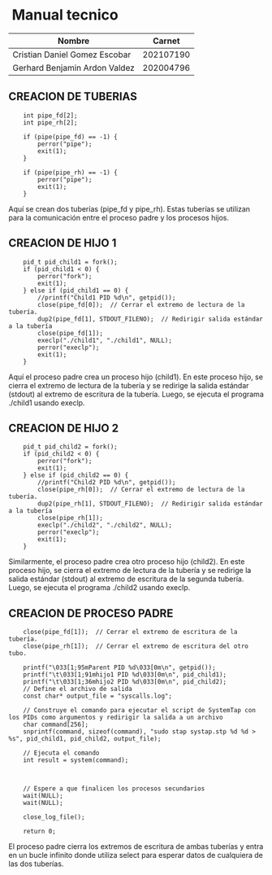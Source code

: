 # ‎ ‎ ‎ ‎ ‎ ‎ ‎ ‎ ‎ ‎ ‎ ‎ ‎ ‎ ‎ ‎ ‎ ‎ ‎ ‎ ‎ ‎‎ ‎ ‎ ‎ ‎ ‎ ‎ ‎ ‎ ‎ ‎ ‎ ‎ ‎‎ ‎ ‎ ‎ ‎ ‎ ‎ ‎ ‎ ‎ ‎ ‎ ‎ ‎ Manual tecnico
|Nombre  | Carnet | 
|------------- | -------------|
| Cristian Daniel Gomez Escobar |202107190 |
| Gerhard Benjamin Ardon Valdez  |202004796 |
## CREACION DE TUBERIAS
```
    int pipe_fd[2];
    int pipe_rh[2];

    if (pipe(pipe_fd) == -1) {
        perror("pipe");
        exit(1);
    }

    if (pipe(pipe_rh) == -1) {
        perror("pipe");
        exit(1);
    }

```
Aquí se crean dos tuberías (pipe_fd y pipe_rh). Estas tuberías se utilizan para la comunicación entre el proceso padre y los procesos hijos.

## CREACION DE HIJO 1
```
    pid_t pid_child1 = fork();
    if (pid_child1 < 0) {
        perror("fork");
        exit(1);
    } else if (pid_child1 == 0) {
        //printf("Child1 PID %d\n", getpid());
        close(pipe_fd[0]);  // Cerrar el extremo de lectura de la tubería.
        dup2(pipe_fd[1], STDOUT_FILENO);  // Redirigir salida estándar a la tubería
        close(pipe_fd[1]);
        execlp("./child1", "./child1", NULL);
        perror("execlp");
        exit(1);
    }
```
Aquí el proceso padre crea un proceso hijo (child1). En este proceso hijo, se cierra el extremo de lectura de la tubería y se redirige la salida estándar (stdout) al extremo de escritura de la tubería. Luego, se ejecuta el programa ./child1 usando execlp.

## CREACION DE HIJO 2

```
    pid_t pid_child2 = fork();
    if (pid_child2 < 0) {
        perror("fork");
        exit(1);
    } else if (pid_child2 == 0) {
        //printf("Child2 PID %d\n", getpid());
        close(pipe_rh[0]);  // Cerrar el extremo de lectura de la tubería.
        dup2(pipe_rh[1], STDOUT_FILENO);  // Redirigir salida estándar a la tubería
        close(pipe_rh[1]);
        execlp("./child2", "./child2", NULL);
        perror("execlp");
        exit(1);
    }
```
Similarmente, el proceso padre crea otro proceso hijo (child2). En este proceso hijo, se cierra el extremo de lectura de la tubería y se redirige la salida estándar (stdout) al extremo de escritura de la segunda tubería. Luego, se ejecuta el programa ./child2 usando execlp.

## CREACION DE PROCESO PADRE

```
    close(pipe_fd[1]);  // Cerrar el extremo de escritura de la tubería.
    close(pipe_rh[1]);  // Cerrar el extremo de escritura del otro tubo.

    printf("\033[1;95mParent PID %d\033[0m\n", getpid());
    printf("\t\033[1;91mhijo1 PID %d\033[0m\n", pid_child1);
    printf("\t\033[1;36mhijo2 PID %d\033[0m\n", pid_child2);
    // Define el archivo de salida
    const char* output_file = "syscalls.log";

    // Construye el comando para ejecutar el script de SystemTap con los PIDs como argumentos y redirigir la salida a un archivo
    char command[256];
    snprintf(command, sizeof(command), "sudo stap systap.stp %d %d > %s", pid_child1, pid_child2, output_file);

    // Ejecuta el comando
    int result = system(command);



    // Espere a que finalicen los procesos secundarios
    wait(NULL);
    wait(NULL);
   
    close_log_file();

    return 0;
```
El proceso padre cierra los extremos de escritura de ambas tuberías y entra en un bucle infinito donde utiliza select para esperar datos de cualquiera de las dos tuberías.
